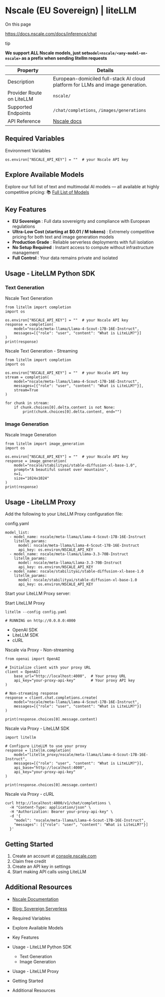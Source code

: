 # Nscale (EU Sovereign) | liteLLM

On this page

<https://docs.nscale.com/docs/inference/chat>

tip

**We support ALL Nscale models, just set`model=nscale/<any-model-on-nscale>` as a prefix when sending litellm requests**

Property| Details  
---|---  
Description| European-domiciled full-stack AI cloud platform for LLMs and image generation.  
Provider Route on LiteLLM| `nscale/`  
Supported Endpoints| `/chat/completions`, `/images/generations`  
API Reference| [Nscale docs](https://docs.nscale.com/docs/getting-started/overview)  
  
## Required Variables​

Environment Variables
    
    
    os.environ["NSCALE_API_KEY"] = ""  # your Nscale API key  
    

## Explore Available Models​

Explore our full list of text and multimodal AI models — all available at highly competitive pricing: 📚 [Full List of Models](https://docs.nscale.com/docs/inference/serverless-models/current)

## Key Features​

  * **EU Sovereign** : Full data sovereignty and compliance with European regulations
  * **Ultra-Low Cost (starting at $0.01 / M tokens)** : Extremely competitive pricing for both text and image generation models
  * **Production Grade** : Reliable serverless deployments with full isolation
  * **No Setup Required** : Instant access to compute without infrastructure management
  * **Full Control** : Your data remains private and isolated

## Usage - LiteLLM Python SDK​

### Text Generation​

Nscale Text Generation
    
    
    from litellm import completion  
    import os  
      
    os.environ["NSCALE_API_KEY"] = ""  # your Nscale API key  
    response = completion(  
        model="nscale/meta-llama/Llama-4-Scout-17B-16E-Instruct",  
        messages=[{"role": "user", "content": "What is LiteLLM?"}]  
    )  
    print(response)  
    

Nscale Text Generation - Streaming
    
    
    from litellm import completion  
    import os  
      
    os.environ["NSCALE_API_KEY"] = ""  # your Nscale API key  
    stream = completion(  
        model="nscale/meta-llama/Llama-4-Scout-17B-16E-Instruct",  
        messages=[{"role": "user", "content": "What is LiteLLM?"}],  
        stream=True  
    )  
      
    for chunk in stream:  
        if chunk.choices[0].delta.content is not None:  
            print(chunk.choices[0].delta.content, end="")  
    

### Image Generation​

Nscale Image Generation
    
    
    from litellm import image_generation  
    import os  
      
    os.environ["NSCALE_API_KEY"] = ""  # your Nscale API key  
    response = image_generation(  
        model="nscale/stabilityai/stable-diffusion-xl-base-1.0",  
        prompt="A beautiful sunset over mountains",  
        n=1,  
        size="1024x1024"  
    )  
    print(response)  
    

## Usage - LiteLLM Proxy​

Add the following to your LiteLLM Proxy configuration file:

config.yaml
    
    
    model_list:  
      - model_name: nscale/meta-llama/Llama-4-Scout-17B-16E-Instruct  
        litellm_params:  
          model: nscale/meta-llama/Llama-4-Scout-17B-16E-Instruct  
          api_key: os.environ/NSCALE_API_KEY  
      - model_name: nscale/meta-llama/Llama-3.3-70B-Instruct  
        litellm_params:  
          model: nscale/meta-llama/Llama-3.3-70B-Instruct  
          api_key: os.environ/NSCALE_API_KEY  
      - model_name: nscale/stabilityai/stable-diffusion-xl-base-1.0  
        litellm_params:  
          model: nscale/stabilityai/stable-diffusion-xl-base-1.0  
          api_key: os.environ/NSCALE_API_KEY  
    

Start your LiteLLM Proxy server:

Start LiteLLM Proxy
    
    
    litellm --config config.yaml  
      
    # RUNNING on http://0.0.0.0:4000  
    

  * OpenAI SDK
  * LiteLLM SDK
  * cURL

Nscale via Proxy - Non-streaming
    
    
    from openai import OpenAI  
      
    # Initialize client with your proxy URL  
    client = OpenAI(  
        base_url="http://localhost:4000",  # Your proxy URL  
        api_key="your-proxy-api-key"       # Your proxy API key  
    )  
      
    # Non-streaming response  
    response = client.chat.completions.create(  
        model="nscale/meta-llama/Llama-4-Scout-17B-16E-Instruct",  
        messages=[{"role": "user", "content": "What is LiteLLM?"}]  
    )  
      
    print(response.choices[0].message.content)  
    

Nscale via Proxy - LiteLLM SDK
    
    
    import litellm  
      
    # Configure LiteLLM to use your proxy  
    response = litellm.completion(  
        model="litellm_proxy/nscale/meta-llama/Llama-4-Scout-17B-16E-Instruct",  
        messages=[{"role": "user", "content": "What is LiteLLM?"}],  
        api_base="http://localhost:4000",  
        api_key="your-proxy-api-key"  
    )  
      
    print(response.choices[0].message.content)  
    

Nscale via Proxy - cURL
    
    
    curl http://localhost:4000/v1/chat/completions \  
      -H "Content-Type: application/json" \  
      -H "Authorization: Bearer your-proxy-api-key" \  
      -d '{  
        "model": "nscale/meta-llama/Llama-4-Scout-17B-16E-Instruct",  
        "messages": [{"role": "user", "content": "What is LiteLLM?"}]  
      }'  
    

## Getting Started​

  1. Create an account at [console.nscale.com](https://console.nscale.com)
  2. Claim free credit
  3. Create an API key in settings
  4. Start making API calls using LiteLLM

## Additional Resources​

  * [Nscale Documentation](https://docs.nscale.com/docs/getting-started/overview)
  * [Blog: Sovereign Serverless](https://www.nscale.com/blog/sovereign-serverless-how-we-designed-full-isolation-without-sacrificing-performance)

  * Required Variables
  * Explore Available Models
  * Key Features
  * Usage - LiteLLM Python SDK
    * Text Generation
    * Image Generation
  * Usage - LiteLLM Proxy
  * Getting Started
  * Additional Resources